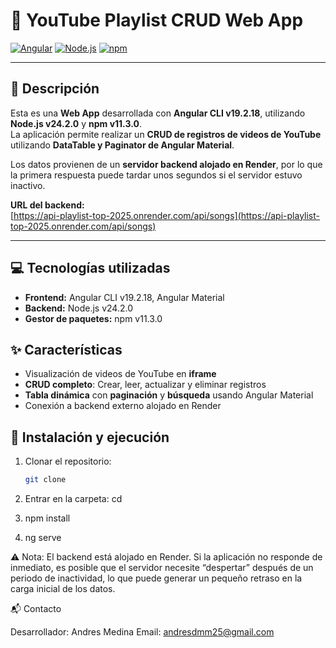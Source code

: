# 🎵 YouTube Playlist CRUD Web App

[![Angular](https://img.shields.io/badge/Angular-19.2.18-red)](https://angular.io/)
[![Node.js](https://img.shields.io/badge/Node.js-24.2.0-green)](https://nodejs.org/)
[![npm](https://img.shields.io/badge/npm-11.3.0-blue)](https://www.npmjs.com/)

---

## 📌 Descripción
Esta es una **Web App** desarrollada con **Angular CLI v19.2.18**, utilizando **Node.js v24.2.0** y **npm v11.3.0**.  
La aplicación permite realizar un **CRUD de registros de videos de YouTube** utilizando **DataTable y Paginator de Angular Material**.  

Los datos provienen de un **servidor backend alojado en Render**, por lo que la primera respuesta puede tardar unos segundos si el servidor estuvo inactivo.

**URL del backend:**  
[https://api-playlist-top-2025.onrender.com/api/songs](https://api-playlist-top-2025.onrender.com/api/songs)

---

## 💻 Tecnologías utilizadas
- **Frontend:** Angular CLI v19.2.18, Angular Material  
- **Backend:** Node.js v24.2.0  
- **Gestor de paquetes:** npm v11.3.0  

## ✨ Características
- Visualización de videos de YouTube en **iframe**  
- **CRUD completo**: Crear, leer, actualizar y eliminar registros  
- **Tabla dinámica** con **paginación** y **búsqueda** usando Angular Material  
- Conexión a backend externo alojado en Render  


## 🚀 Instalación y ejecución
1. Clonar el repositorio:
   ```bash
   git clone 
   
2. Entrar en la carpeta:
   cd

3. npm install

4. ng serve

⚠️ Nota: El backend está alojado en Render. Si la aplicación no responde de inmediato, es posible que el servidor necesite “despertar” después de un periodo de inactividad, lo que puede generar un pequeño retraso en la carga inicial de los datos.

📬 Contacto

Desarrollador: Andres Medina
Email: andresdmm25@gmail.com






